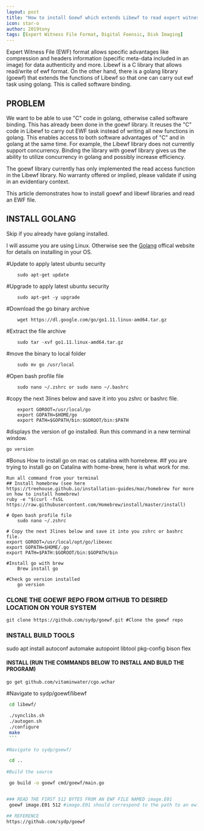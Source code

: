 ```yaml
---
layout: post
title: "How to install Goewf which extends Libewf to read expert witness file"
icon: star-o
author: 2019tony
tags: [Expert Witness File Format, Digital Foensic, Disk Imaging]
---
```


Expert Witness File (EWF) format allows specific advantages like compression and headers information (specific meta-data included in an image) for data authenticity and more. Libewf is a C library that allows read/write of ewf format. On the other hand, there is a golang library (goewf) that extends the functions of Libewf so that one can carry out ewf task using golang. This is called software binding.

## PROBLEM

We want to be able to use "C" code in golang, otherwise called software binding. This has already been done in the goewf library. It reuses the "C" code in Libewf to carry out EWF task instead of writing all new functions in golang. This enables access to both software advantages of "C" and in golang at the same time. For example, the Libewf library does not currently support concurrency. Binding the library with goewf library gives us the ability to utilize concurrency in golang and possibly increase efficiency.

The goewf library currently has only implemented the read access function in the Libewf library. No warranty offered or implied, please validate if using in an evidentiary context.

This article demonstrates how to install goewf and libewf libraries and read an EWF file.

## INSTALL GOLANG
Skip if you already have golang installed.

I will assume you are using Linux. Otherwise see the [Golang](https://golang.org/) offical website for details on installing in your OS.
	
   #Update to apply latest ubuntu security
    
    	sudo apt-get update
	
   #Upgrade to apply latest ubuntu security
    
    	sudo apt-get -y upgrade 
	
   #Download the go binary archive
   
    	wget https://dl.google.com/go/go1.11.linux-amd64.tar.gz 
	
   #Extract the file archive
   
    	sudo tar -xvf go1.11.linux-amd64.tar.gz 
	
   #move the binary to local folder
    
    	sudo mv go /usr/local   
	
   #Open bash profile file
    
    	sudo nano ~/.zshrc or sudo nano ~/.bashrc 
	
   #copy the next 3lines below and save it into you zshrc or bashrc file.
   
        export GOROOT=/usr/local/go
        export GOPATH=$HOME/go
        export PATH=$GOPATH/bin:$GOROOT/bin:$PATH
	
   #displays the version of go installed. Run this command in a new terminal window.
   
    go version 

   #Bonus
    How to install go on mac os catalina with homebrew.
    #If you are trying to install go on Catalina  with home-brew, here is what work for me.
    
    Run all command from your terminal
    ## Install homebrew (see here https://treehouse.github.io/installation-guides/mac/homebrew for more on how to install homebrew)
    ruby -e "$(curl -fsSL https://raw.githubusercontent.com/Homebrew/install/master/install) 
        
    # Open bash profile file
        sudo nano ~/.zshrc 

    # Copy the next 3lines below and save it into you zshrc or bashrc file.
    export GOROOT=/usr/local/opt/go/libexec
    export GOPATH=$HOME/.go
    export PATH=$PATH:$GOROOT/bin:$GOPATH/bin 

    #Install go with brew
        Brew install go

    #Check go version installed
	    go version

### CLONE THE GOEWF REPO FROM GITHUB TO DESIRED LOCATION ON YOUR SYSTEM
    git clone https://github.com/sydp/goewf.git #Clone the goewf repo

### INSTALL BUILD TOOLS
sudo apt install autoconf automake autopoint libtool pkg-config bison flex

#### INSTALL (RUN THE COMMANDS BELOW TO INSTALL AND BUILD THE PROGRAM)
    go get github.com/vitaminwater/cgo.wchar

   #Navigate to sydp/goewf/libewf
   ```bash
    cd libewf/
    
    ./synclibs.sh
    ./autogen.sh
    ./configure
    make
    ```
    
#Navigate to sydp/goewf/

    cd .. 
    
#Build the source

    go build -o goewf cmd/goewf/main.go


### READ THE FIRST 512 BYTES FROM AN EWF FILE NAMED image.E01
    goewf image.E01 512 #image.E01 should correspond to the path to an ewf file you want to read. 

## REFERENCE
https://github.com/sydp/goewf
